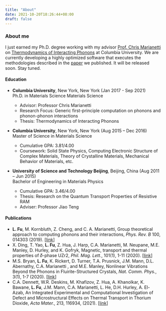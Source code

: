 ```yaml
---
title: "About"
date: 2021-10-20T18:26:44+08:00
draft: false
---
```



### About me

I just earned my Ph.D. degree working with my advisor [Prof. Chris Marianetti](http://www.chrismarianetti.org)
on [Thermodynamics of Interacting Phonons](https://doi.org/10.7916/d8-wkbr-m336)
at Columbia University.
We are currently developing a highly optimized software that executes the methodologies described in the [paper](https://link.aps.org/doi/10.1103/PhysRevB.100.014303)
we published. It will be released soon. Stay tuned.


#### Education

- **Columbia University**, New York, New York (Jan 2017 - Sep 2021) \
  Ph.D. in Materials Science Materials Science
  - Advisor: Professor Chris Marianetti
  - Research Focus: Generic first-principle computation on phonons and phonon-phonon interactions
  - Thesis: Thermodynamics of Interacting Phonons

- **Columbia University**, New York, New York (Aug 2015 – Dec 2016) \
  Master of Science in Materials Science
  - Cumulative GPA: 3.81/4.00
  - Coursework: Solid State Physics, Computing Electronic Structure of Complex Materials, Theory of Crystalline Materials, Mechanical Behavior of Materials, etc.

- **University of Science and Technology Beijing**, Beijing, China (Aug 2011 – Jun 2015) \
  Bachelor of Engineering in Materials Physics
  - Cumulative GPA: 3.46/4.00
  - Thesis: Research on the Quantum Transport Properties of Resistive RAM
  - Adviser: Professor Jiao Teng


#### Publications
- **L. Fu**, M. Kornbluth, Z. Cheng, and C. A. Marianetti, Group theoretical approach to computing phonons and their interactions, _Phys. Rev. B_ 100, 014303 (2019). [[link](https://link.aps.org/doi/10.1103/PhysRevB.100.014303)]
- X. Ding, T. Yao, **L. Fu**, Z. Hua, J. Harp, C.A. Marianetti, M. Neupane, M.E. Manley, D. Hurley, and K. Gofryk, Magnetic, transport and thermal properties of 𝛿-phase UZr2, _Phil. Mag. Lett._, 101(1), 1-11 (2020). [[link](https://doi.org/10.1080/09500839.2020.1833375)]
- M.S. Bryan, **L. Fu**, K. Rickert, D. Turner, T.A. Prusnick, J.M. Mann, D.L. Abernathy, C.A. Marianetti , and M.E. Manley, Nonlinear Vibrations Beyond the Phonons in Fluirite-Structured Crystals, _Nat. Comm. Phys._, 3(1), 1-7 (2020). [[link](https://doi.org/10.1038/s42005-020-00483-2)]
- C.A. Dennett, W.R. Deskins, M. Khafizov, Z. Hua, A. Khanolkar, K. Bawane, **L. Fu**, J.M. Mann, C.A. Marianetti, L. He, D.H. Hurley, A. El-Azab, An Integrated Experimental and Computational Investigation of Defect and Microstructural Effects on Thermal Transport in Thorium Dioxide, _Acta Mater._, 213, 116934, (2021). [[link](https://doi.org/10.1016/j.actamat.2021.116934)]


